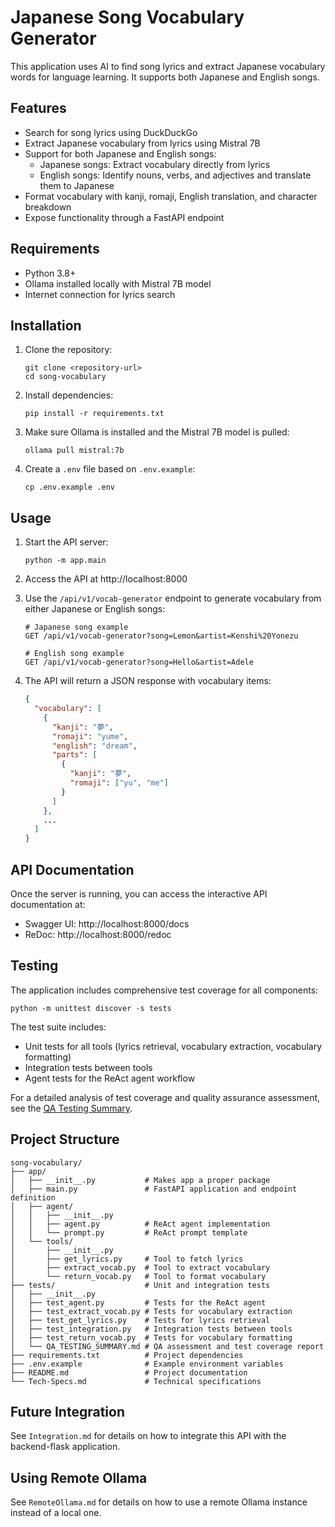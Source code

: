 # Japanese Song Vocabulary Generator

This application uses AI to find song lyrics and extract Japanese vocabulary words for language learning. It supports both Japanese and English songs.

## Features

- Search for song lyrics using DuckDuckGo
- Extract Japanese vocabulary from lyrics using Mistral 7B
- Support for both Japanese and English songs:
  - Japanese songs: Extract vocabulary directly from lyrics
  - English songs: Identify nouns, verbs, and adjectives and translate them to Japanese
- Format vocabulary with kanji, romaji, English translation, and character breakdown
- Expose functionality through a FastAPI endpoint

## Requirements

- Python 3.8+
- Ollama installed locally with Mistral 7B model
- Internet connection for lyrics search

## Installation

1. Clone the repository:
   ```
   git clone <repository-url>
   cd song-vocabulary
   ```

2. Install dependencies:
   ```
   pip install -r requirements.txt
   ```

3. Make sure Ollama is installed and the Mistral 7B model is pulled:
   ```
   ollama pull mistral:7b
   ```

4. Create a `.env` file based on `.env.example`:
   ```
   cp .env.example .env
   ```

## Usage

1. Start the API server:
   ```
   python -m app.main
   ```

2. Access the API at http://localhost:8000

3. Use the `/api/v1/vocab-generator` endpoint to generate vocabulary from either Japanese or English songs:
   ```
   # Japanese song example
   GET /api/v1/vocab-generator?song=Lemon&artist=Kenshi%20Yonezu
   
   # English song example
   GET /api/v1/vocab-generator?song=Hello&artist=Adele
   ```

4. The API will return a JSON response with vocabulary items:
   ```json
   {
     "vocabulary": [
       {
         "kanji": "夢",
         "romaji": "yume",
         "english": "dream",
         "parts": [
           {
             "kanji": "夢",
             "romaji": ["yu", "me"]
           }
         ]
       },
       ...
     ]
   }
   ```

## API Documentation

Once the server is running, you can access the interactive API documentation at:
- Swagger UI: http://localhost:8000/docs
- ReDoc: http://localhost:8000/redoc

## Testing

The application includes comprehensive test coverage for all components:

```
python -m unittest discover -s tests
```

The test suite includes:
- Unit tests for all tools (lyrics retrieval, vocabulary extraction, vocabulary formatting)
- Integration tests between tools
- Agent tests for the ReAct agent workflow

For a detailed analysis of test coverage and quality assurance assessment, see the [QA Testing Summary](tests/QA_TESTING_SUMMARY.md).

## Project Structure

```
song-vocabulary/
├── app/
│   ├── __init__.py           # Makes app a proper package
│   ├── main.py               # FastAPI application and endpoint definition
│   ├── agent/
│   │   ├── __init__.py
│   │   ├── agent.py          # ReAct agent implementation
│   │   └── prompt.py         # ReAct prompt template
│   └── tools/
│       ├── __init__.py
│       ├── get_lyrics.py     # Tool to fetch lyrics
│       ├── extract_vocab.py  # Tool to extract vocabulary
│       └── return_vocab.py   # Tool to format vocabulary
├── tests/                    # Unit and integration tests
│   ├── __init__.py
│   ├── test_agent.py         # Tests for the ReAct agent
│   ├── test_extract_vocab.py # Tests for vocabulary extraction
│   ├── test_get_lyrics.py    # Tests for lyrics retrieval
│   ├── test_integration.py   # Integration tests between tools
│   ├── test_return_vocab.py  # Tests for vocabulary formatting
│   └── QA_TESTING_SUMMARY.md # QA assessment and test coverage report
├── requirements.txt          # Project dependencies
├── .env.example              # Example environment variables
├── README.md                 # Project documentation
└── Tech-Specs.md             # Technical specifications
```

## Future Integration

See `Integration.md` for details on how to integrate this API with the backend-flask application.

## Using Remote Ollama

See `RemoteOllama.md` for details on how to use a remote Ollama instance instead of a local one.
